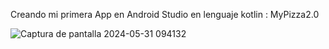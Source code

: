 Creando mi primera App en Android Studio en lenguaje kotlin : MyPizza2.0


![Captura de pantalla 2024-05-31 094132](https://github.com/FeRccHo/MyPizza/assets/158243620/d4724417-3ed7-47a0-a9fb-6a6c614bda04)
